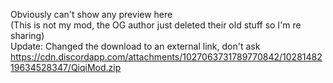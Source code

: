 Obviously can't show any preview here  
(This is not my mod, the OG author just deleted their old stuff so I'm re sharing)  
Update: Changed the download to an external link, don't ask  
https://cdn.discordapp.com/attachments/1027063731789770842/1028148219634528347/QiqiMod.zip